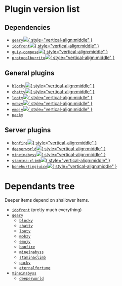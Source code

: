 # Plugin version list

## Dependencies
- [`geary`![](https://img.shields.io/github/v/release/MineInAbyss/geary-papermc){ style="vertical-align:middle" }][geary-papermc]
- [`idofront`![](https://img.shields.io/github/v/release/MineInAbyss/idofront){ style="vertical-align:middle" }][idofront]
- [`guiy-compose`![](https://img.shields.io/github/v/release/MineInAbyss/guiy-compose){ style="vertical-align:middle" }][guiy-compose]
- [`protocolburrito`![](https://img.shields.io/github/v/release/MineInAbyss/protocolburrito){ style="vertical-align:middle" }][protocolburrito]


## General plugins
- [`blocky`![](https://img.shields.io/github/v/release/MineInAbyss/blocky){ style="vertical-align:middle" }][blocky]
- [`chatty`![](https://img.shields.io/github/v/release/MineInAbyss/chatty){ style="vertical-align:middle" }][chatty]
- [`looty`![](https://img.shields.io/github/v/release/MineInAbyss/looty){ style="vertical-align:middle" }][looty]
- [`mobzy`![](https://img.shields.io/github/v/release/MineInAbyss/mobzy){ style="vertical-align:middle" }][mobzy]
- [`emojy`![](https://img.shields.io/github/v/release/MineInAbyss/emojy){ style="vertical-align:middle" }][emojy]
- [`packy`][packy]

## Server plugins
- [`bonfire`![](https://img.shields.io/github/v/release/MineInAbyss/bonfire){ style="vertical-align:middle" }][bonfire]
- [`deeperworld`![](https://img.shields.io/github/v/release/MineInAbyss/deeperworld){ style="vertical-align:middle" }][deeperworld]
- [`mineinabyss`![](https://img.shields.io/github/v/release/MineInAbyss/mineinabyss){ style="vertical-align:middle" }][mineinabyss]
- [`stamina-climb`![](https://img.shields.io/github/v/release/MineInAbyss/staminaclimb){ style="vertical-align:middle" }][staminaclimb]
- [`bonehurtingjuice`![](https://img.shields.io/github/v/release/MineInAbyss/bonehurtingjuice){ style="vertical-align:middle" }][bonehurtingjuice]

# Dependants tree

Deeper items depend on shallower items.

- [`idofront`][idofront] (pretty much everything)
- [`geary`][geary-papermc]
    - [`blocky`][blocky]
    - [`chatty`][chatty]
    - [`looty`][looty]
    - [`mobzy`][mobzy]
    - [`emojy`][emojy]
    - [`bonfire`][bonfire]
    - [`mineinabyss`][mineinabyss]
    - [`staminaclimb`][staminaclimb]
    - [`packy`][packy]
    - [`eternalfortune`][eternalfortune]
- [`mineinabyss`][mineinabyss]
    - [`deeperworld`][deeperworld]

[geary-papermc]: https://github.com/MineInAbyss/geary-papermc/releases/
[idofront]: https://github.com/MineInAbyss/Idofront/releases/
[guiy-compose]: https://github.com/MineInAbyss/guiy-compose
[protocolburrito]: https://github.com/MineInAbyss/protocolburrito

[blocky]: https://github.com/MineInAbyss/Blocky/releases
[chatty]: https://github.com/MineInAbyss/Chatty/releases
[looty]: https://github.com/MineInAbyss/Looty/releases
[mobzy]: https://github.com/MineInAbyss/Mobzy/releases
[emojy]: https://github.com/MineInAbyss/Emojy/releases

[bonfire]: https://github.com/MineInAbyss/Bonfire/releases
[deeperworld]: https://github.com/MineInAbyss/DeeperWorld/releases
[mineinabyss]: https://github.com/MineInAbyss/MineInAbyss/releases
[staminaclimb]: https://github.com/MineInAbyss/StaminaClimb/releases
[bonehurtingjuice]: https://github.com/MineInAbyss/bonehurtingjuice/releases
[packy]: https://github.com/MineInAbyss/Packy/releases/
[eternalfortune]: https://github.com/MineInAbyss/EternalFortune/releases
